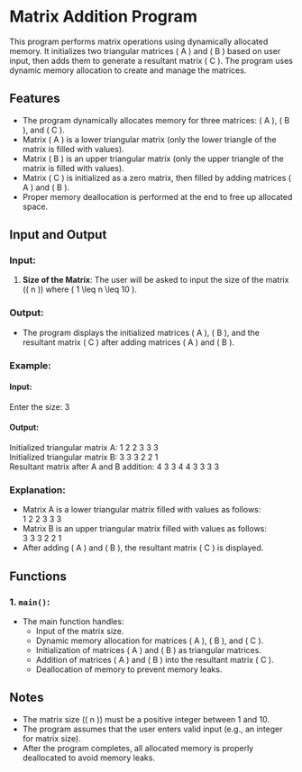 # Matrix Addition Program

This program performs matrix operations using dynamically allocated memory. It initializes two triangular matrices \( A \) and \( B \) based on user input, then adds them to generate a resultant matrix \( C \). The program uses dynamic memory allocation to create and manage the matrices.

## Features

- The program dynamically allocates memory for three matrices: \( A \), \( B \), and \( C \).
- Matrix \( A \) is a lower triangular matrix (only the lower triangle of the matrix is filled with values).
- Matrix \( B \) is an upper triangular matrix (only the upper triangle of the matrix is filled with values).
- Matrix \( C \) is initialized as a zero matrix, then filled by adding matrices \( A \) and \( B \).
- Proper memory deallocation is performed at the end to free up allocated space.

## Input and Output

### Input:
1. **Size of the Matrix**: The user will be asked to input the size of the matrix (\( n \)) where \( 1 \leq n \leq 10 \).

### Output:
- The program displays the initialized matrices \( A \), \( B \), and the resultant matrix \( C \) after adding matrices \( A \) and \( B \).

### Example:

#### Input:
Enter the size: 3

#### Output:
Initialized triangular matrix A: 1 2 2 3 3 3  
Initialized triangular matrix B: 3 3 3 2 2 1  
Resultant matrix after A and B addition: 4 3 3 4 4 3 3 3 3

### Explanation:
- Matrix A is a lower triangular matrix filled with values as follows:  
1 2 2 3 3 3
- Matrix B is an upper triangular matrix filled with values as follows:  
3 3 3 2 2 1
- After adding \( A \) and \( B \), the resultant matrix \( C \) is displayed.

## Functions

### 1. `main()`:
 - The main function handles:
   - Input of the matrix size.
   - Dynamic memory allocation for matrices \( A \), \( B \), and \( C \).
   - Initialization of matrices \( A \) and \( B \) as triangular matrices.
   - Addition of matrices \( A \) and \( B \) into the resultant matrix \( C \).
   - Deallocation of memory to prevent memory leaks.

## Notes

- The matrix size (\( n \)) must be a positive integer between 1 and 10.
- The program assumes that the user enters valid input (e.g., an integer for matrix size).
- After the program completes, all allocated memory is properly deallocated to avoid memory leaks.
